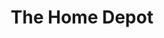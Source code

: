 ---
title: "The Home Depot"
url: /salt-lake-city/the-home-depot-east-park-centre-drive/
shop: doityourself
---